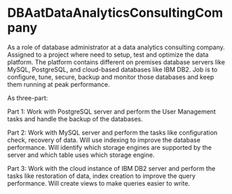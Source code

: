 # DBAatDataAnalyticsConsultingCompany

As a role of database administrator at a data analytics consulting company. Assigned to a project where need to setup, test and optimize the data platform. The platform contains different on premises database servers like MySQL, PostgreSQL, and cloud-based databases like IBM DB2. Job is to configure, tune, secure, backup and monitor those databases and keep them running at peak performance.

As three-part:

Part 1: Work with PostgreSQL server and perform the User Management tasks and handle the backup of the databases.

Part 2: Work with MySQL server and perform the tasks like configuration check, recovery of data. Will use indexing to improve the database performance. Will identify which storage engines are supported by the server and which table uses which storage engine.

Part 3: Work with the cloud instance of IBM DB2 server and perform the tasks like restoration of data, index creation to improve the query performance. Will create views to make queries easier to write. 
